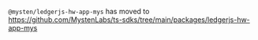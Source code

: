 `@mysten/ledgerjs-hw-app-mys` has moved to
https://github.com/MystenLabs/ts-sdks/tree/main/packages/ledgerjs-hw-app-mys
